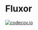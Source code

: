 # Fluxor

[![codecov.io](https://codecov.io/gh/MortenGregersen/Fluxor/branch/master/graph/badge.svg)](https://codecov.io/gh/MortenGregersen/Fluxor)
